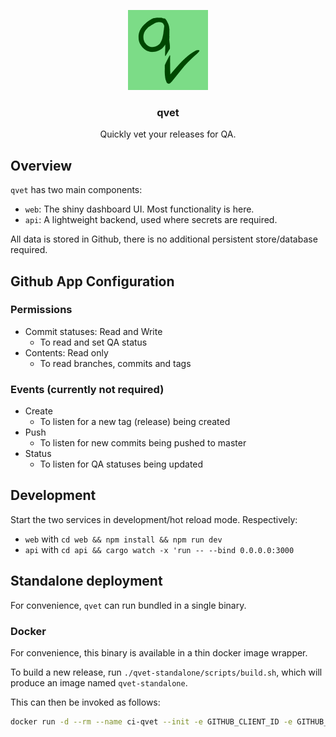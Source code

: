 <p align="center">
  <img src="./img/qvet_icon.png" width="128px" height="128px">
  
  <h3 align="center">qvet</h3>

  <p align="center">
    Quickly vet your releases for QA.
  </p>
</p>

## Overview

`qvet` has two main components:

- `web`: The shiny dashboard UI. Most functionality is here.
- `api`: A lightweight backend, used where secrets are required.

All data is stored in Github, there is no additional persistent store/database required.

## Github App Configuration

### Permissions

- Commit statuses: Read and Write
  - To read and set QA status
- Contents: Read only
  - To read branches, commits and tags

### Events (currently not required)

- Create
  - To listen for a new tag (release) being created
- Push
  - To listen for new commits being pushed to master
- Status
  - To listen for QA statuses being updated

## Development

Start the two services in development/hot reload mode. Respectively:

- `web` with `cd web && npm install && npm run dev`
- `api` with `cd api && cargo watch -x 'run -- --bind 0.0.0.0:3000`

## Standalone deployment

For convenience, `qvet` can run bundled in a single binary.

### Docker

For convenience, this binary is available in a thin docker image wrapper.

To build a new release, run `./qvet-standalone/scripts/build.sh`, which will produce an image named `qvet-standalone`.

This can then be invoked as follows:

```bash
docker run -d --rm --name ci-qvet --init -e GITHUB_CLIENT_ID -e GITHUB_CLIENT_SECRET -p 39105:39105 qvet-standalone --bind 0.0.0.0:39105
```
